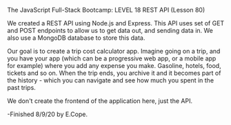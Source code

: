The JavaScript Full-Stack Bootcamp: LEVEL 18 REST API (Lesson 80)

We created a REST API using Node.js and Express. This API uses set of GET and POST endpoints to allow us to get data out, and sending data in. We also use a MongoDB database to store this data.

Our goal is to create a trip cost calculator app. Imagine going on a trip, and you have your app (which can be a progressive web app, or a mobile app for example) where you add any expense you make. Gasoline, hotels, food, tickets and so on. When the trip ends, you archive it and it becomes part of the history - which you can navigate and see how much you spent in the past trips.

We don't create the frontend of the application here, just the API.

-Finished 8/9/20 by E.Cope.
